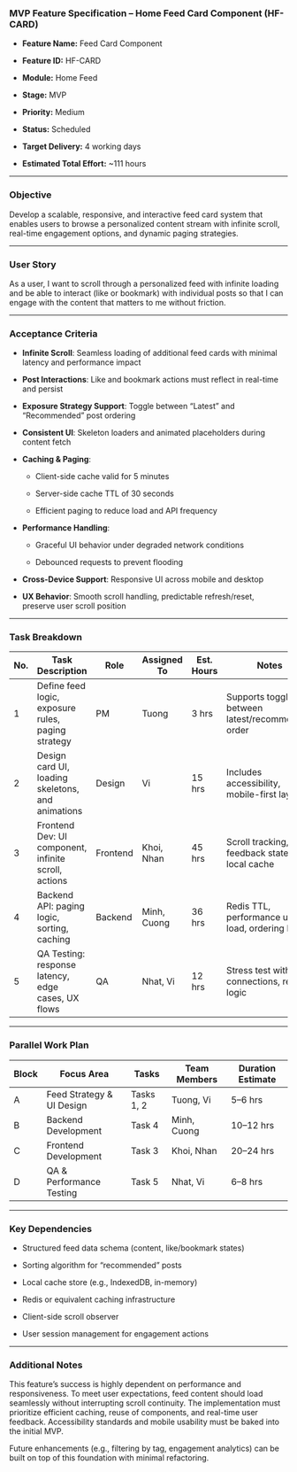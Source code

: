 ### **MVP Feature Specification – Home Feed Card Component (HF-CARD)**

* **Feature Name:** Feed Card Component

* **Feature ID:** HF-CARD

* **Module:** Home Feed

* **Stage:** MVP

* **Priority:** Medium

* **Status:** Scheduled

* **Target Delivery:** 4 working days

* **Estimated Total Effort:** \~111 hours

---

### **Objective**

Develop a scalable, responsive, and interactive feed card system that enables users to browse a personalized content stream with infinite scroll, real-time engagement options, and dynamic paging strategies.

---

### **User Story**

As a user, I want to scroll through a personalized feed with infinite loading and be able to interact (like or bookmark) with individual posts so that I can engage with the content that matters to me without friction.

---

### **Acceptance Criteria**

* **Infinite Scroll**: Seamless loading of additional feed cards with minimal latency and performance impact

* **Post Interactions**: Like and bookmark actions must reflect in real-time and persist

* **Exposure Strategy Support**: Toggle between “Latest” and “Recommended” post ordering

* **Consistent UI**: Skeleton loaders and animated placeholders during content fetch

* **Caching & Paging**:

  * Client-side cache valid for 5 minutes

  * Server-side cache TTL of 30 seconds

  * Efficient paging to reduce load and API frequency

* **Performance Handling**:

  * Graceful UI behavior under degraded network conditions

  * Debounced requests to prevent flooding

* **Cross-Device Support**: Responsive UI across mobile and desktop

* **UX Behavior**: Smooth scroll handling, predictable refresh/reset, preserve user scroll position

---

### **Task Breakdown**

| No. | Task Description | Role | Assigned To | Est. Hours | Notes |
| ----- | ----- | ----- | ----- | ----- | ----- |
| 1 | Define feed logic, exposure rules, paging strategy | PM | Tuong | 3 hrs | Supports toggle between latest/recommended order |
| 2 | Design card UI, loading skeletons, and animations | Design | Vi | 15 hrs | Includes accessibility, mobile-first layout |
| 3 | Frontend Dev: UI component, infinite scroll, actions | Frontend | Khoi, Nhan | 45 hrs | Scroll tracking, feedback states, local cache |
| 4 | Backend API: paging logic, sorting, caching | Backend | Minh, Cuong | 36 hrs | Redis TTL, performance under load, ordering logic |
| 5 | QA Testing: response latency, edge cases, UX flows | QA | Nhat, Vi | 12 hrs | Stress test with bad connections, retry logic |

---

### **Parallel Work Plan**

| Block | Focus Area | Tasks | Team Members | Duration Estimate |
| ----- | ----- | ----- | ----- | ----- |
| A | Feed Strategy & UI Design | Tasks 1, 2 | Tuong, Vi | 5–6 hrs |
| B | Backend Development | Task 4 | Minh, Cuong | 10–12 hrs |
| C | Frontend Development | Task 3 | Khoi, Nhan | 20–24 hrs |
| D | QA & Performance Testing | Task 5 | Nhat, Vi | 6–8 hrs |

---

### **Key Dependencies**

* Structured feed data schema (content, like/bookmark states)

* Sorting algorithm for “recommended” posts

* Local cache store (e.g., IndexedDB, in-memory)

* Redis or equivalent caching infrastructure

* Client-side scroll observer

* User session management for engagement actions

---

### **Additional Notes**

This feature’s success is highly dependent on performance and responsiveness. To meet user expectations, feed content should load seamlessly without interrupting scroll continuity. The implementation must prioritize efficient caching, reuse of components, and real-time user feedback. Accessibility standards and mobile usability must be baked into the initial MVP.

Future enhancements (e.g., filtering by tag, engagement analytics) can be built on top of this foundation with minimal refactoring.

